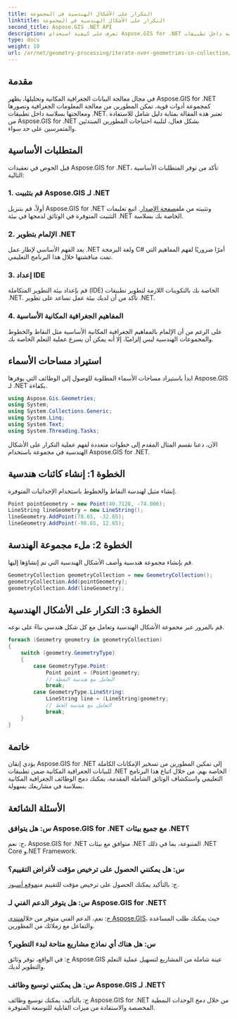 ```yaml
---
title: التكرار على الأشكال الهندسية في المجموعة
linktitle: التكرار على الأشكال الهندسية في المجموعة
second_title: Aspose.GIS .NET API
description: تعرف على كيفية استخدام Aspose.GIS for .NET لمعالجة البيانات الجغرافية المكانية بسلاسة داخل تطبيقات .NET الخاصة بك.
type: docs
weight: 10
url: /ar/net/geometry-processing/iterate-over-geometries-in-collection/
---
```

## مقدمة
في مجال معالجة البيانات الجغرافية المكانية وتحليلها، يظهر Aspose.GIS for .NET كمجموعة أدوات قوية، تمكن المطورين من معالجة المعلومات الجغرافية وتصورها ومعالجتها بسلاسة داخل تطبيقات .NET. تعتبر هذه المقالة بمثابة دليل شامل للاستفادة من Aspose.GIS for .NET بشكل فعال، لتلبية احتياجات المطورين المبتدئين والمتمرسين على حد سواء.
## المتطلبات الأساسية
قبل الخوض في تعقيدات Aspose.GIS for .NET، تأكد من توفر المتطلبات الأساسية التالية:
### 1. قم بتثبيت Aspose.GIS لـ .NET
 أولاً، قم بتنزيل Aspose.GIS for .NET وتثبيته من ملف[صفحة الإصدار](https://releases.aspose.com/gis/net/). اتبع تعليمات التثبيت المتوفرة في الوثائق لدمجها في بيئة .NET الخاصة بك بسلاسة.
### 2. الإلمام بتطوير .NET
يعد الفهم الأساسي لإطار عمل .NET ولغة البرمجة C# أمرًا ضروريًا لفهم المفاهيم التي تمت مناقشتها خلال هذا البرنامج التعليمي.
### 3. إعداد IDE
قم بإعداد بيئة التطوير المتكاملة (IDE) الخاصة بك بالتكوينات اللازمة لتطوير تطبيقات .NET. تأكد من أن لديك بيئة عمل تساعد على تطوير .NET.
### 4. المفاهيم الجغرافية المكانية الأساسية
على الرغم من أن الإلمام بالمفاهيم الجغرافية المكانية الأساسية مثل النقاط والخطوط والمجموعات الهندسية ليس إلزاميًا، إلا أنه يمكن أن يسرع عملية التعلم الخاصة بك.

## استيراد مساحات الأسماء
ابدأ باستيراد مساحات الأسماء المطلوبة للوصول إلى الوظائف التي يوفرها Aspose.GIS لـ .NET بكفاءة.

```csharp
using Aspose.Gis.Geometries;
using System;
using System.Collections.Generic;
using System.Linq;
using System.Text;
using System.Threading.Tasks;
```


الآن، دعنا نقسم المثال المقدم إلى خطوات متعددة لفهم عملية التكرار على الأشكال الهندسية في مجموعة باستخدام Aspose.GIS for .NET.
## الخطوة 1: إنشاء كائنات هندسية
إنشاء مثيل لهندسة النقاط والخطوط باستخدام الإحداثيات المتوفرة.
```csharp
Point pointGeometry = new Point(40.7128, -74.006);
LineString lineGeometry = new LineString();
lineGeometry.AddPoint(78.65, -32.65);
lineGeometry.AddPoint(-98.65, 12.65);
```
## الخطوة 2: ملء مجموعة الهندسة
قم بإنشاء مجموعة هندسية وأضف الأشكال الهندسية التي تم إنشاؤها إليها.
```csharp
GeometryCollection geometryCollection = new GeometryCollection();
geometryCollection.Add(pointGeometry);
geometryCollection.Add(lineGeometry);
```
## الخطوة 3: التكرار على الأشكال الهندسية
قم بالمرور عبر مجموعة الأشكال الهندسية وتعامل مع كل شكل هندسي بناءً على نوعه.
```csharp
foreach (Geometry geometry in geometryCollection)
{
    switch (geometry.GeometryType)
    {
        case GeometryType.Point:
            Point point = (Point)geometry;
            // التعامل مع هندسة النقطة
            break;
        case GeometryType.LineString:
            LineString line = (LineString)geometry;
            // التعامل مع هندسة الخط
            break;
    }
}
```

## خاتمة
يؤدي إتقان Aspose.GIS for .NET إلى تمكين المطورين من تسخير الإمكانات الكاملة للبيانات الجغرافية المكانية ضمن تطبيقات .NET الخاصة بهم. من خلال اتباع هذا البرنامج التعليمي واستكشاف الوثائق الشاملة المقدمة، يمكنك دمج الوظائف الجغرافية المكانية بسلاسة في مشاريعك بسهولة.
## الأسئلة الشائعة
### س: هل يتوافق Aspose.GIS for .NET مع جميع بيئات .NET؟
ج: نعم، Aspose.GIS for .NET متوافق مع بيئات .NET المتنوعة، بما في ذلك .NET Core و.NET Framework.
### س: هل يمكنني الحصول على ترخيص مؤقت لأغراض التقييم؟
 ج: بالتأكيد يمكنك الحصول على ترخيص مؤقت للتقييم من[موقع أسبوز](https://purchase.aspose.com/temporary-license/).
### س: هل يتوفر الدعم الفني لـ Aspose.GIS for .NET؟
 ج: نعم، الدعم الفني متوفر من خلال[منتدى Aspose.GIS](https://forum.aspose.com/c/gis/33)، حيث يمكنك طلب المساعدة والتفاعل مع زملائك من المطورين.
### س: هل هناك أي نماذج مشاريع متاحة لبدء التطوير؟
ج: في الواقع، توفر وثائق Aspose.GIS عينة شاملة من المشاريع لتسهيل عملية التعلم والتطوير لديك.
### س: هل يمكنني توسيع وظائف Aspose.GIS لـ .NET؟
ج: بالتأكيد، يمكنك توسيع وظائف Aspose.GIS for .NET من خلال دمج الوحدات النمطية المخصصة والاستفادة من ميزات القابلية للتوسعة المتوفرة.